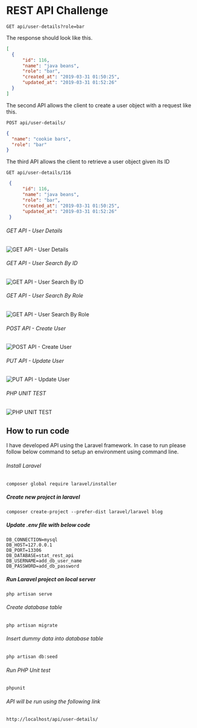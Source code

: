 # REST API Challenge

```
GET api/user-details?role=bar
```
The response should look like this.

```JSON
[
  {
      "id": 116,
      "name": "java beans",
      "role": "bar",
      "created_at": "2019-03-31 01:50:25",
      "updated_at": "2019-03-31 01:52:26"
  }
]
```
The second API allows the client to create a user object with a request like this.

```
POST api/user-details/
```
```JSON
{
  "name": "cookie bars",
  "role": "bar"
}
```

The third API allows the client to retrieve a user object given its ID

```
GET api/user-details/116
```
```JSON
 {
      "id": 116,
      "name": "java beans",
      "role": "bar",
      "created_at": "2019-03-31 01:50:25",
      "updated_at": "2019-03-31 01:52:26"
 }
```

###### GET API - User Details
![GET API - User Details](https://github.com/jhalak04/challenge-rest-api-java/blob/461e4e3b44cefe92be4d43bddc221ce84e53b773/sample_app/screenshots/GET%20API%20-%20User%20Details.png)

###### GET API - User Search By ID

![GET API - User Search By ID](https://github.com/jhalak04/challenge-rest-api-java/blob/461e4e3b44cefe92be4d43bddc221ce84e53b773/sample_app/screenshots/GET%20API%20-%20User%20Search%20By%20ID.png)

###### GET API - User Search By Role

![GET API - User Search By Role](https://github.com/jhalak04/challenge-rest-api-java/blob/461e4e3b44cefe92be4d43bddc221ce84e53b773/sample_app/screenshots/GET%20API%20-%20User%20Search%20By%20Role.png)

###### POST API - Create User

![POST API - Create User](https://github.com/jhalak04/challenge-rest-api-java/blob/461e4e3b44cefe92be4d43bddc221ce84e53b773/sample_app/screenshots/POST%20API%20-%20Create%20User.png)

###### PUT API - Update User

![PUT API - Update User](https://github.com/jhalak04/challenge-rest-api-java/blob/461e4e3b44cefe92be4d43bddc221ce84e53b773/sample_app/screenshots/PUT%20API%20-%20Update%20User.png)

###### PHP UNIT TEST

![PHP UNIT TEST](https://github.com/jhalak04/challenge-rest-api-java/blob/461e4e3b44cefe92be4d43bddc221ce84e53b773/sample_app/screenshots/PHP%20UNIT%20TEST.png)


## How to run code

I have developed API using the Laravel framework. 
In case to run please follow below command to setup an environment using command line.

###### Install Laravel
```
composer global require laravel/installer
```

##### Create new project in laravel
```
composer create-project --prefer-dist laravel/laravel blog
```

##### Update .env file with below code
```
DB_CONNECTION=mysql
DB_HOST=127.0.0.1
DB_PORT=13306
DB_DATABASE=stat_rest_api
DB_USERNAME=add_db_user_name
DB_PASSWORD=add_db_password
```

##### Run Laravel project on local server

```
php artisan serve
```

###### Create database table 
```
php artisan migrate
```

###### Insert dummy data into database table 
```
php artisan db:seed
```

###### Run PHP Unit test
```
phpunit
```

###### API will be run using the following link 
```
http://localhost/api/user-details/
```
